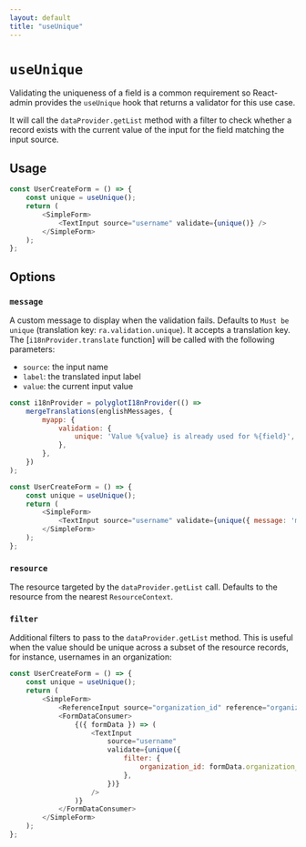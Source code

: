 ```yaml
---
layout: default
title: "useUnique"
---
```


# `useUnique`

Validating the uniqueness of a field is a common requirement so React-admin provides the `useUnique` hook that returns a validator for this use case.

It will call the `dataProvider.getList` method with a filter to check whether a record exists with the current value of the input for the field matching the input source.

## Usage

```js
const UserCreateForm = () => {
    const unique = useUnique();
    return (
        <SimpleForm>
            <TextInput source="username" validate={unique()} />
        </SimpleForm>
    );
};
```

## Options

### `message`

A custom message to display when the validation fails. Defaults to `Must be unique` (translation key: `ra.validation.unique`).
It accepts a translation key. The [`i18nProvider.translate` function] will be called with the following parameters:
- `source`: the input name
- `label`: the translated input label
- `value`: the current input value

```js
const i18nProvider = polyglotI18nProvider(() =>
    mergeTranslations(englishMessages, {
        myapp: {
            validation: {
                unique: 'Value %{value} is already used for %{field}',
            },
        },
    })
);

const UserCreateForm = () => {
    const unique = useUnique();
    return (
        <SimpleForm>
            <TextInput source="username" validate={unique({ message: 'myapp.validation.unique' })} />
        </SimpleForm>
    );
};
```

### `resource`

The resource targeted by the `dataProvider.getList` call. Defaults to the resource from the nearest `ResourceContext`.

### `filter`

Additional filters to pass to the `dataProvider.getList` method. This is useful when the value should be unique across a subset of the resource records, for instance, usernames in an organization:

```js
const UserCreateForm = () => {
    const unique = useUnique();
    return (
        <SimpleForm>
            <ReferenceInput source="organization_id" reference="organizations">
            <FormDataConsumer>
                {({ formData }) => (
                    <TextInput
                        source="username"
                        validate={unique({
                            filter: {
                                organization_id: formData.organization_id,
                            },
                        })}
                    />
                )}
            </FormDataConsumer>
        </SimpleForm>
    );
};
```
